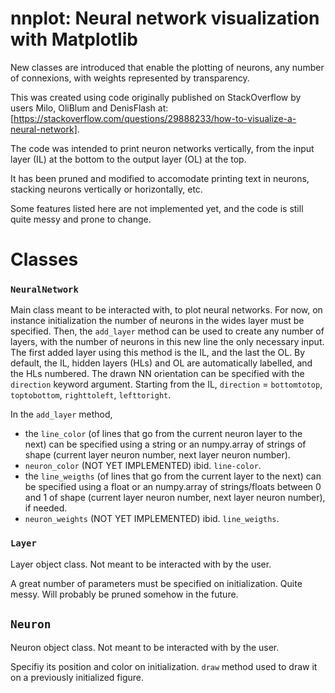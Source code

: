 # nnplot: Neural network visualization with Matplotlib

New classes are introduced that enable the plotting of neurons, any number of connexions, with weights represented by transparency.

This was created using code originally published on StackOverflow by users Milo, OliBlum and DenisFlash at: [https://stackoverflow.com/questions/29888233/how-to-visualize-a-neural-network].

The code was intended to print neuron networks vertically, from the input layer (IL) at the bottom to the output layer (OL) at the top.

It has been pruned and modified to accomodate printing text in neurons, stacking neurons vertically or horizontally, etc.

Some features listed here are not implemented yet, and the code is still quite messy and prone to change.


# Classes
### `NeuralNetwork`

Main class meant to be interacted with, to plot neural networks. For now, on instance initialization the number of neurons in the wides layer must be specified. Then, the `add_layer` method can be used to create any number of layers, with the number of neurons in this new line the only necessary input. The first added layer using this method is the IL, and the last the OL. By default, the IL, hidden layers (HLs) and OL are automatically labelled, and the HLs numbered. The drawn NN orientation can be specified with the `direction` keyword argument. Starting from the IL, `direction`  = `bottomtotop`, `toptobottom`, `righttoleft`, `lefttoright`.

In the `add_layer` method,
- the `line_color` (of lines that go from the current neuron layer to the next) can be specified using a string or an numpy.array of strings of shape (current layer neuron number, next layer neuron number).
- `neuron_color` (NOT YET IMPLEMENTED)  ibid. `line-color`.
- the `line_weigths` (of lines that go from the current layer to the next) can be specified using a float or an numpy.array of strings/floats between 0 and 1 of shape (current layer neuron number, next layer neuron number), if needed.
- `neuron_weights` (NOT YET IMPLEMENTED) ibid. `line_weigths`.

### `Layer`
Layer object class. Not meant to be interacted with by the user.

A great number of parameters must be specified on initialization. Quite messy. Will probably be pruned somehow in the future.

## `Neuron`
Neuron object class. Not meant to be interacted with by the user.

Specifiy its position and color on initialization. `draw` method used to draw it on a previously initialized figure.


